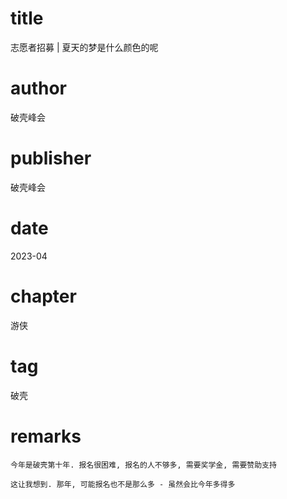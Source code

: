 # title
志愿者招募 | 夏天的梦是什么颜色的呢

# author
破壳峰会

# publisher
破壳峰会

# date
2023-04

# chapter
游侠

# tag
破壳

# remarks
`今年是破壳第十年. 报名很困难, 报名的人不够多, 需要奖学金, 需要赞助支持`

`这让我想到. 那年, 可能报名也不是那么多 - 虽然会比今年多得多`
